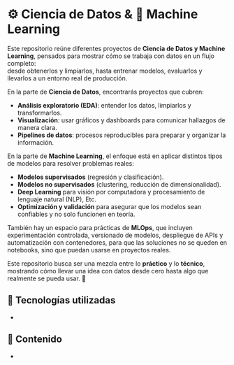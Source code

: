 # ⚙️ Ciencia de Datos & 🤖 Machine Learning

Este repositorio reúne diferentes proyectos de **Ciencia de Datos y Machine Learning**, pensados para mostrar cómo se trabaja con datos en un flujo completo:  
desde obtenerlos y limpiarlos, hasta entrenar modelos, evaluarlos y llevarlos a un entorno real de producción.  

En la parte de **Ciencia de Datos**, encontrarás proyectos que cubren:  
- **Análisis exploratorio (EDA)**: entender los datos, limpiarlos y transformarlos.  
- **Visualización**: usar gráficos y dashboards para comunicar hallazgos de manera clara.  
- **Pipelines de datos**: procesos reproducibles para preparar y organizar la información.  

En la parte de **Machine Learning**, el enfoque está en aplicar distintos tipos de modelos para resolver problemas reales:  
- **Modelos supervisados** (regresión y clasificación).  
- **Modelos no supervisados** (clustering, reducción de dimensionalidad).  
- **Deep Learning** para visión por computadora y procesamiento de lenguaje natural (NLP), Etc.  
- **Optimización y validación** para asegurar que los modelos sean confiables y no solo funcionen en teoría.  

También hay un espacio para prácticas de **MLOps**, que incluyen experimentación controlada, versionado de modelos, despliegue de APIs y automatización con contenedores, para que las soluciones no se queden en notebooks, sino que puedan usarse en proyectos reales.  

Este repositorio busca ser una mezcla entre lo **práctico** y lo **técnico**, mostrando cómo llevar una idea con datos desde cero hasta algo que realmente se pueda usar. 🚀  

## 🔧 Tecnologías utilizadas
-

## 📂 Contenido
-

